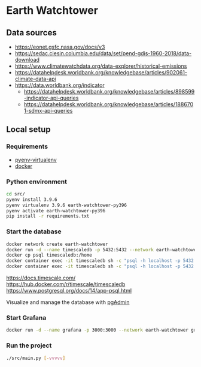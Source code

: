 # Earth Watchtower

## Data sources

- https://eonet.gsfc.nasa.gov/docs/v3
- https://sedac.ciesin.columbia.edu/data/set/pend-gdis-1960-2018/data-download
- https://www.climatewatchdata.org/data-explorer/historical-emissions
- https://datahelpdesk.worldbank.org/knowledgebase/articles/902061-climate-data-api
- https://data.worldbank.org/indicator
    - https://datahelpdesk.worldbank.org/knowledgebase/articles/898599-indicator-api-queries
    - https://datahelpdesk.worldbank.org/knowledgebase/articles/1886701-sdmx-api-queries

## Local setup

### Requirements

- [pyenv-virtualenv](https://github.com/pyenv/pyenv-virtualenv)
- [docker](https://docs.docker.com/)

### Python environment

```sh
cd src/
pyenv install 3.9.6
pyenv virtualenv 3.9.6 earth-watchtower-py396
pyenv activate earth-watchtower-py396
pip install -r requirements.txt
```

### Start the database

```sh
docker network create earth-watchtower
docker run -d --name timescaledb -p 5432:5432 --network earth-watchtower -e POSTGRES_PASSWORD=password timescale/timescaledb:2.5.0-pg14
docker cp psql timescaledb:/home
docker container exec -it timescaledb sh -c "psql -h localhost -p 5432 -U postgres -a < /home/psql/earth-watchtower-database.sql"
docker container exec -it timescaledb sh -c "psql -h localhost -p 5432 -U postgres -a earth-watchtower < /home/psql/earth-watchtower-schema.sql"
```
https://docs.timescale.com/  
https://hub.docker.com/r/timescale/timescaledb  
https://www.postgresql.org/docs/14/app-psql.html

Visualize and manage the database with [pgAdmin](https://www.pgadmin.org/)

### Start Grafana

```sh
docker run -d --name grafana -p 3000:3000 --network earth-watchtower grafana/grafana:8.2.5
```

### Run the project

```sh
./src/main.py [-vvvvv]
```
